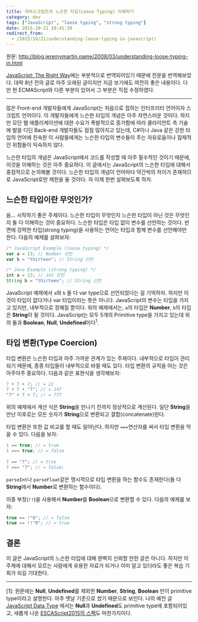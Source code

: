 ```yaml
---
title: 자바스크립트의 느슨한 타입(Loose Typing) 이해하기
category: dev
tags: ["JavaScript", "loose typing", "strong typing"]
date: 2015-10-21 19:41:39
redirect_from:
  - /2015/10/21/understanding-loose-typing-in-javascript/
---
```


원문: http://blog.jeremymartin.name/2008/03/understanding-loose-typing-in.html

[JavaScript: The Right Way](http://jstherightway.org/ko-kr/)에는 부분적으로 번역되어있기 때문에 전문을 번역해보았다. 대략 8년 전의 글로 아주 오래된 글이지만 지금 보기에도 여전히 좋은 내용이다. 다만 현 ECMAScript와 다른 부분이 있어서 그 부분은 직접 수정하였다.

---

많은 Front-end 개발자들에게 JavaScript는 처음으로 접하는 인터프리터 언어이자 스크립트 언어이다. 이 개발자들에게 느슨한 타입의 개념은 아주 자연스러운 것이다. 하지만 모던 웹 애플리케이션에 대한 수요가 폭발적으로 증가함에 따라 클라이언트 측 기술에 발을 디딘 Back-end 개발자들도 점점 많아지고 있는데, C#이나 Java 같은 강한 타입의 언어에 친숙한 이 사람들에게는 느슨한 타입의 변수들이 주는 자유로움이나 잠재적인 위험들이 익숙하지 않다.

느슨한 타입의 개념은 JavaScript에서 코드를 작성할 때 아주 필수적인 것이기 때문에, 이것을 이해하는 것은 아주 중요하다. 이 글에서는 JavaScript의 느슨한 타입에 대해서 중점적으로 논의해볼 것이다. 느슨한 타입의 개념이 언어마다 약간씩의 차이가 존재하므로 JavaScript로만 제한을 둘 것이다. 자 이제 한번 살펴보도록 하자.

## 느슨한 타입이란 무엇인가?

음... 시작하기 좋은 주제이다. 느슨한 타입이 무엇인지 느슨한 타입이 아닌 것은 무엇인지 둘 다 이해하는 것이 중요하다. 느슨한 타입은 타입 없이 변수를 선언하는 것이다. 반면에 강력한 타입(strong typing)을 사용하는 언어는 타입과 함께 변수를 선언해야만 한다. 다음의 예제를 살펴보자:

``` javascript
/* JavaScript Example (loose typing) */
var a = 13; // Number 선언
var b = "thirteen"; // String 선언

/* Java Example (strong typing) */
int a = 13; // int 선언
String b = "thirteen"; // String 선언
```

JavaScript 예제에서 `a`와 `b` 둘 다 var type으로 선언되었다는 걸 기억하자. 하지만 이것이 타입이 없다거나 var 타입이라는 뜻은 아니다. JavaScript의 변수는 타입을 가지고 있지만, 내부적으로 정해질 뿐이다. 위의 예제에서는, `a`의 타입은 **Number**, `b`의 타입은 **String**이 될 것이다.  JavaScript는 모두 5개의 Primitive type을 가지고 있는데 위의 둘과 **Boolean**, **Null**, **Undefined**이다<sup>1</sup>.

## 타입 변환(Type Coercion)

타입 변환은 느슨한 타입과 아주 가까운 관계가 있는 주제이다. 내부적으로 타입이 관리되기 때문에, 종종 타입들이 내부적으로 바뀔 때도 있다. 타입 변환의 규칙을 아는 것은 아주아주 중요하다. 다음과 같은 표현식을 생각해보자:

``` javascript
7 + 7 + 7; // = 21  
7 + 7 + "7"; // = 147  
"7" + 7 + 7; // = 777 
```

위의 예제에서 계산 식은 **String**을 만나기 전까지 정상적으로 계산된다. 일단 **String**을 만난 이후로는 모든 숫자가 **String**으로 변환되고 결합(concatenate)된다.

타입 변환은 또한 값 비교를 할 때도 일어난다. 하지만 `===`연산자를 써서 타입 변환을 막을 수 있다. 다음을 보자:

```javascript
1 == true; // = true  
1 === true; // = false  
  
7 == "7"; // = true  
7 === "7"; // = false; 
```

`parseInt`나 `parseFloat`같은 명시적으로 타입 변환을 하는 함수도 존재한다(둘 다 **String**에서 **Number**로 변환하는 함수이다).

이중 부정(`!!`)을 사용해서 **Number**를 **Boolean**으로 변환할 수 있다. 다음의 예제를 보자:

```javascript
true == !"0"; // = false
true == !!"0"; // = true
```

## 결론

이 글은 JavaScript의 느슨한 타입에 대해 완벽히 신뢰할 만한 글은 아니다. 하지만 이 주제에 대해서 모르는 사람에게 유용한 자료가 되거나 이미 알고 있더라도 좋은 복습 기회가 되길 기대한다.

---
[1]: 원문에는 **Null**, **Undefined**를 제외한 **Number**, **String**, **Boolean** 만이 primitive type이라고 설명한다. 아주 옛날 기준으로 썼기 때문으로 보인다. 나의 예전 글 [JavaScript Data Type](/javascript-data-type) 에서는 **Null**과 **Undefined**도 primitive type에 포함되어있고, 새롭게 나온 [ESCAScript2015의 스펙](http://www.ecma-international.org/ecma-262/6.0/#sec-primitive-value)도 마찬가지이다.